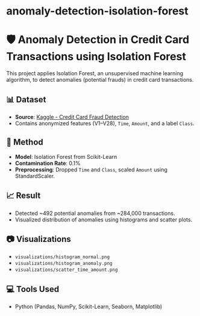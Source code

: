 # anomaly-detection-isolation-forest

# 🛡️ Anomaly Detection in Credit Card Transactions using Isolation Forest

This project applies Isolation Forest, an unsupervised machine learning algorithm, to detect anomalies (potential frauds) in credit card transactions.

## 📊 Dataset
- **Source**: [Kaggle - Credit Card Fraud Detection](https://www.kaggle.com/mlg-ulb/creditcardfraud)
- Contains anonymized features (V1–V28), `Time`, `Amount`, and a label `Class`.

## 🧠 Method
- **Model**: Isolation Forest from Scikit-Learn
- **Contamination Rate**: 0.1%
- **Preprocessing**: Dropped `Time` and `Class`, scaled `Amount` using StandardScaler.

## 📈 Result
- Detected ~492 potential anomalies from ~284,000 transactions.
- Visualized distribution of anomalies using histograms and scatter plots.

## 📷 Visualizations
- `visualizations/histogram_normal.png`
- `visualizations/histogram_anomaly.png`
- `visualizations/scatter_time_amount.png`

## 💻 Tools Used
- Python (Pandas, NumPy, Scikit-Learn, Seaborn, Matplotlib)
